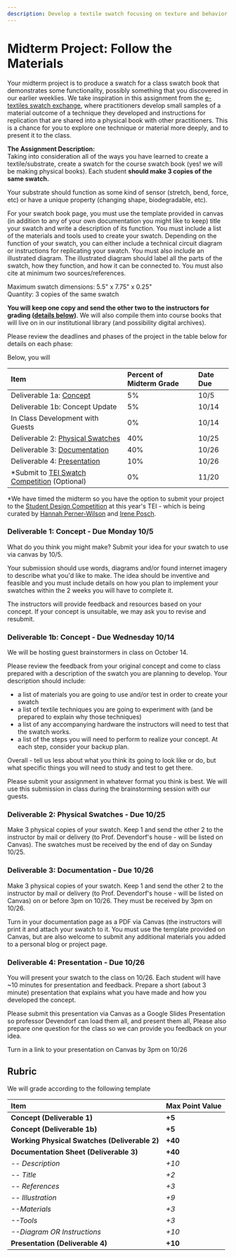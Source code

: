 ```yaml
---
description: Develop a textile swatch focusing on texture and behavior.
---
```


# Midterm Project: Follow the Materials

Your midterm project is to produce a swatch for a class swatch book that demonstrates some functionality, possibly something that you discovered in our earlier weeklies. We take inspiration in this assignment from the [e-textiles swatch exchange](http://etextile-summercamp.org/2013/?cat=12), where practitioners develop small samples of a material outcome of a technique they developed and instructions for replication that are shared into a physical book with other practitioners. This is a chance for you to explore one technique or material more deeply, and to present it to the class.

**The Assignment Description:**   
Taking into consideration all of the ways you have learned to create a textile/substrate, create a swatch for the course swatch book \(yes! we will be making physical books\). Each student **should make 3 copies of the same swatch.** 

Your substrate should function as some kind of sensor \(stretch, bend, force, etc\) or have a unique property \(changing shape, biodegradable, etc\). 

For your swatch book page, you must use the template provided in canvas  \(in addition to any of your own documentation you might like to keep\) title your swatch and write a description of its function. You must include a list of the materials and tools used to create your swatch. Depending on the function of your swatch, you can either include a technical circuit diagram or instructions for replicating your swatch. You must also include an illustrated diagram. The illustrated diagram should label all the parts of the swatch, how they function, and how it can be connected to. You must also cite at minimum two sources/references. 

Maximum swatch dimensions: 5.5" x 7.75" x 0.25"  
Quantity: 3 copies of the same swatch  
  
**You will keep one copy and send the other two to the instructors for grading \(**[**details below**](midterm.md#deliverable-2-swatch-and-documentation-due-10-26)**\)**. We will also compile them into course books that will live on in our institutional library \(and possibility digital archives\).  

Please review the deadlines and phases of the project in the table below for details on each phase: 

Below, you will 

| **Item** | Percent of Midterm Grade | Date Due |
| :--- | :--- | :--- |
| Deliverable 1a: [Concept](midterm.md#deliverable-1-concept-due-monday-10-5) | 5% | 10/5 |
| Deliverable 1b: Concept Update | 5% | 10/14 |
| In Class Development with Guests | 0% | 10/14 |
| Deliverable 2: [Physical Swatches](midterm.md#d2) | 40% | 10/25 |
| Deliverable 3: [Documentation](midterm.md#d3) | 40% | 10/26 |
| Deliverable 4: [Presentation](midterm.md#deliverable-2-swatch-and-documentation-due-10-26) | 10% | 10/26 |
| \*Submit to [TEI Swatch Competition](https://tei.acm.org/2021/participate/student-design-challenge/) \(Optional\) | 0% | 11/20 |

\*We have timed the midterm so you have the option to submit your project to the [Student Design Competition](https://tei.acm.org/2021/participate/student-design-challenge/)  at this year's TEI - which is being curated by [Hannah Perner-Wilson](https://www.plusea.at/?page_id=1605) and [Irene Posch](http://www.ireneposch.net/).  

### Deliverable 1: Concept - Due Monday 10/5 <a id="d1"></a>

What do you think you might make? Submit your idea for your swatch to use via canvas by 10/5. 

Your submission should use words, diagrams and/or found internet imagery to describe what you'd like to make. The idea should be inventive and feasible and you must include details on how you plan to implement your swatches within the 2 weeks you will have to complete it. 

The instructors will provide feedback and resources based on your concept. If your concept is unsuitable, we may ask you to revise and resubmit. 

### Deliverable 1b: Concept - Due Wednesday 10/14 <a id="d1"></a>

We will be hosting guest brainstormers in class on October 14. 

Please review the feedback from your original concept and come to class prepared with a description of the swatch you are planning to develop. Your description should include: 

* a list of materials you are going to use and/or test in order to create your swatch
* a list of textile techniques you are going to experiment with \(and be prepared to explain why those techniques\)
* a list of any accompanying hardware the instructors will need to test that the swatch works.
* a list of the steps you will need to perform to realize your concept. At each step, consider your backup plan.

Overall - tell us less about what you think its going to look like or do, but what specific things you will need to study and test to get there.

Please submit your assignment in whatever format you think is best. We will use this submission in class during the brainstorming session with our guests. 

### Deliverable 2: Physical Swatches - Due 10/25 <a id="d2"></a>

Make 3 physical copies of your swatch. Keep 1 and send the other 2 to the instructor by mail or delivery \(to Prof. Devendorf's house - will be listed on Canvas\).  The swatches must be received by the end of day on Sunday 10/25.

### Deliverable 3: Documentation - Due 10/26 <a id="d3"></a>

Make 3 physical copies of your swatch. Keep 1 and send the other 2 to the instructor by mail or delivery \(to Prof. Devendorf's house - will be listed on Canvas\) on or before 3pm on 10/26. They must be received by 3pm on 10/26.

Turn in your documentation page as a PDF via Canvas \(the instructors will print it and attach your swatch to it. You must use the template provided on Canvas, but are also welcome to submit any additional materials you added to a personal blog or project page. 

### Deliverable 4: Presentation - Due 10/26 <a id="d4"></a>

You will present your swatch to the class on 10/26. Each student will have ~10 minutes for presentation and feedback. Prepare a short \(about 3 minute\) presentation that explains what you have made and how you developed the concept. 

Please submit this presentation via Canvas as a Google Slides Presentation so professor Devendorf can load them all, and present them all,  Please also prepare one question for the class so we can provide you feedback on your idea. 

Turn in a link to your presentation on Canvas by 3pm on 10/26

## Rubric

We will grade according to the following template

| **Item** | Max Point Value |
| :--- | :--- |
| **Concept \(Deliverable 1\)** | **+5** |
| **Concept \(Deliverable 1b\)** | **+5** |
| **Working Physical Swatches \(Deliverable 2\)** | **+40** |
| **Documentation Sheet \(Deliverable 3\)** | **+40** |
| -- _Description_ | _+10_ |
| _-- Title_ | _+2_ |
| _-- References_ | _+3_ |
| _-- Illustration_ | _+9_ |
| _--Materials_ | _+3_ |
| _--Tools_ | _+3_ |
| _--Diagram OR Instructions_ | _+10_ |
| **Presentation \(Deliverable 4\)** | **+10** |

### 



